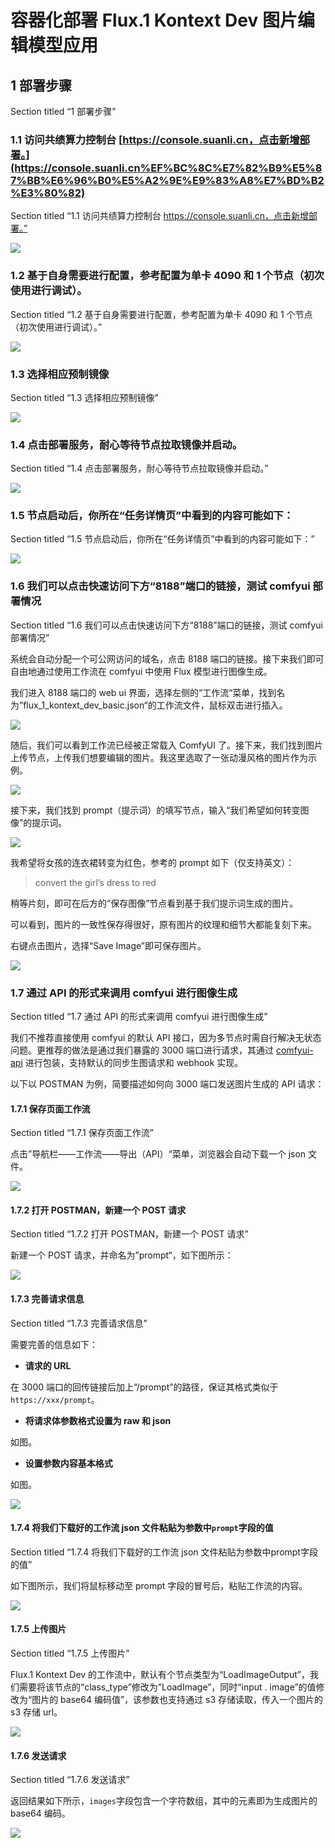 # 容器化部署 Flux.1 Kontext Dev 图片编辑模型应用

## 1 部署步骤

Section titled “1 部署步骤”

### 1.1 访问共绩算力控制台 [https://console.suanli.cn，点击新增部署。](https://console.suanli.cn%EF%BC%8C%E7%82%B9%E5%87%BB%E6%96%B0%E5%A2%9E%E9%83%A8%E7%BD%B2%E3%80%82)

Section titled “1.1 访问共绩算力控制台 https://console.suanli.cn，点击新增部署。”

![](/assets/WSwRb6anMotSYlxaysiciJNAnma.png)

### 1.2 基于自身需要进行配置，参考配置为单卡 4090 和 1 个节点（初次使用进行调试）。

Section titled “1.2 基于自身需要进行配置，参考配置为单卡 4090 和 1 个节点（初次使用进行调试）。”

![](/assets/TT54bFqlWoAYuLxZW61cjDoBnrh.png)

### 1.3 选择相应预制镜像

Section titled “1.3 选择相应预制镜像”

![](/assets/KhBzbpIRMoykeBxHrPZcwskinGt.png)

### 1.4 点击部署服务，耐心等待节点拉取镜像并启动。

Section titled “1.4 点击部署服务，耐心等待节点拉取镜像并启动。”

![](/assets/MBXkb0tEVoWFC4xMmH4ctTpknyf.png)

### 1.5 节点启动后，你所在“任务详情页”中看到的内容可能如下：

Section titled “1.5 节点启动后，你所在“任务详情页”中看到的内容可能如下：”

![](/assets/UTPbb0wpgoZ21wxFcdNcmyrlnEh.png)

### 1.6 我们可以点击快速访问下方“8188”端口的链接，测试 comfyui 部署情况

Section titled “1.6 我们可以点击快速访问下方“8188”端口的链接，测试 comfyui 部署情况”

系统会自动分配一个可公网访问的域名，点击 8188 端口的链接。接下来我们即可自由地通过使用工作流在 comfyui 中使用 Flux 模型进行图像生成。

我们进入 8188 端口的 web ui 界面，选择左侧的“工作流“菜单，找到名为”flux_1_kontext_dev_basic.json“的工作流文件，鼠标双击进行插入。

![](/assets/OhpKbc3Tso6Ye6xIPTKc1Ll7nZX.png)

随后，我们可以看到工作流已经被正常载入 ComfyUI 了。接下来，我们找到图片上传节点，上传我们想要编辑的图片。我这里选取了一张动漫风格的图片作为示例。

![](/assets/K21db8nWWoItqXx6zx6cXK4Ynxg.png)

接下来，我们找到 prompt（提示词）的填写节点，输入“我们希望如何转变图像”的提示词。

![](/assets/ZVjebo7SJoBKG7xcTPtc1ElPn9b.png)

我希望将女孩的连衣裙转变为红色，参考的 prompt 如下（仅支持英文）：

> convert the girl’s dress to red

稍等片刻，即可在后方的“保存图像”节点看到基于我们提示词生成的图片。

可以看到，图片的一致性保存得很好，原有图片的纹理和细节大都能复刻下来。

右键点击图片，选择“Save Image”即可保存图片。

![](/assets/DV8Obyiipopw0kxSV0ucHMA7njb.png)

### 1.7 通过 API 的形式来调用 comfyui 进行图像生成

Section titled “1.7 通过 API 的形式来调用 comfyui 进行图像生成”

我们不推荐直接使用 comfyui 的默认 API 接口，因为多节点时需自行解决无状态问题。更推荐的做法是通过我们暴露的 3000 端口进行请求，其通过 [comfyui-api](https://github.com/SaladTechnologies/comfyui-api?tab=readme-ov-file) 进行包装，支持默认的同步生图请求和 webhook 实现。

以下以 POSTMAN 为例，简要描述如何向 3000 端口发送图片生成的 API 请求：

#### 1.7.1 保存页面工作流

Section titled “1.7.1 保存页面工作流”

点击”导航栏——工作流——导出（API）“菜单，浏览器会自动下载一个 json 文件。

![](/assets/YJ9lb79SfoAW52xOkc9cpt9fnb8.png)

#### 1.7.2 打开 POSTMAN，新建一个 POST 请求

Section titled “1.7.2 打开 POSTMAN，新建一个 POST 请求”

新建一个 POST 请求，并命名为”prompt“，如下图所示：

![](/assets/SwP3bAPxCo8RHKxQowpcw6vpnre.png)

#### 1.7.3 完善请求信息

Section titled “1.7.3 完善请求信息”

需要完善的信息如下：

  * **请求的 URL**



在 3000 端口的回传链接后加上“/prompt”的路径，保证其格式类似于`https://xxx/prompt`。

  * **将请求体参数格式设置为 raw 和 json**



如图。

  * **设置参数内容基本格式**



如图。

![](/assets/ZSN4bTImLoSDfyxr1vLcWHtMnFe.png)

#### 1.7.4 将我们下载好的工作流 json 文件粘贴为参数中`prompt`字段的值

Section titled “1.7.4 将我们下载好的工作流 json 文件粘贴为参数中prompt字段的值”

如下图所示，我们将鼠标移动至 prompt 字段的冒号后，粘贴工作流的内容。

![](/assets/FuoAbRVVzoeKi4xXSsUcUQqanXt.png)

#### 1.7.5 上传图片

Section titled “1.7.5 上传图片”

Flux.1 Kontext Dev 的工作流中，默认有个节点类型为“LoadImageOutput”，我们需要将该节点的“class_type”修改为”LoadImage”，同时“input . image”的值修改为“图片的 base64 编码值”，该参数也支持通过 s3 存储读取，传入一个图片的 s3 存储 url。

![](/assets/GtUzbe4UFo7yWyxVGLHcHwopnTf.png)

#### 1.7.6 发送请求

Section titled “1.7.6 发送请求”

返回结果如下所示，`images`字段包含一个字符数组，其中的元素即为生成图片的 base64 编码。

![](/assets/JT7xbbP9noz60xx1wSTcJMCknOt.png)
